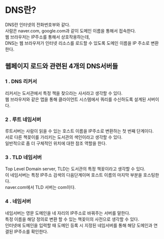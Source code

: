 # DNS란?

DNS란 인터넷의 전화번호부와 같다.    
사람은 naver.com, google.com과 같이 도메인 이름을 통해서 접속한다.  
웹 브라우저는 IP주소를 통해서 상호작용하는데,    
DNS는 웹 브라우저가 인터넷 리소스를 로드할 수 있도록 도메인 이름을 IP 주소로 변환한다.

## 웹페이지 로드와 관련된 4개의 DNS서버들

### 1 . DNS 리커서
리커서는 도서관에서 특정 책을 찾으라는 사서라고 생각할 수 있다.   
웹 브라우저와 같은 앱을 통해 클라이언트 시스템에서 쿼리를 수신하도록 설계된 서버이다.

### 2 . 루트 네임서버
루트서버는 사람이 읽을 수 있는 호스트 이름을 IP주소로 변환하는 첫 번째 단계이다.   
서로 다른 책꽂이를 가리키는 도서관의 색인이라고 생각할 수 있다.    
일반적으로 좀 더 구체적인 위치에 대한 참조 역할을 한다.

### 3 . TLD 네임서버
Top Level Domain server, TLD는 도서관의 특정 책꽂이라고 생각할 수 있다.   
이 네임서버는 특정 IP주소 검색의 다음단계이며 호스트 이름의 마지막 부분을 호스팅한다.   
naver.com에서 TLD 서버는 com이다.

### 4 . 네임서버
네임서버는 영문 도메인을 네 자리의 IP주소로 바꿔주는 서버를 말한다.   
특정 이름을 해당 정의로 변환 할 수 있는 책꽂이의 사전으로 생각할 수 있다.   
인터넷에 도메인을 입력할 때 도메인 등록 시 지정된 네임서버를 통해 해당 도메인과 연결된 IP주소를 확인한다.
